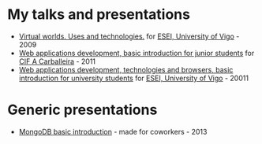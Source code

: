 # My talks and presentations


- [Virtual worlds. Uses and technologies.](https://github.com/joseconstela/talks-and-presentations/raw/master/1-Virtual_Worlds_-_Uses_and_possibilities/160409-usos-y-posibilidades-secondlife-uvigo-esei-joseramoncidconstela.pdf) for [ESEI, University of Vigo](http://www.esei.uvigo.es/) - 2009
- [Web applications development, basic introduction for junior students](https://github.com/joseconstela/talks-and-presentations/raw/master/2-Web_Applications_development_-_Introduction_for_development_students/100311-web-applications-development-intro-joseramoncidconstela.pdf) for [CIF A Carballeira](http://www.cifpcarballeira.es/) - 2011
- [Web applications development, technologies and browsers, basic introduction for university students](https://github.com/joseconstela/talks-and-presentations/raw/master/3-Web_Applications_development_-_Tech_and_browsers/050611-web-applications-development-uvigo-esei-presentation.pdf) for [ESEI, University of Vigo](http://www.esei.uvigo.es/) - 20011

Generic presentations
=====================

- [MongoDB basic introduction](https://github.com/joseconstela/talks-and-presentations/raw/master/Generic/MongoDB_introduction.pdf) - made for coworkers - 2013
